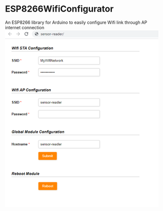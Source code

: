 # ESP8266WifiConfigurator
An ESP8266 library for Arduino to easily configure Wifi link through AP internet connection 
![The configuration page](documentation/configuration_image.png)
